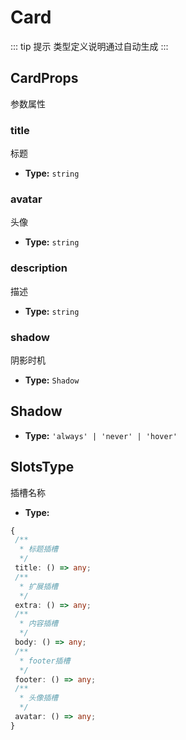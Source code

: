 # Card  

 ::: tip 提示
类型定义说明通过自动生成
:::

## CardProps 

参数属性

### title
标题


- **Type:** `string`


### avatar
头像


- **Type:** `string`


### description
描述


- **Type:** `string`


### shadow
阴影时机


- **Type:** `Shadow`


## Shadow


- **Type:**
 `'always' | 'never' | 'hover'`

## SlotsType
插槽名称


- **Type:**
 ``` typescript
{
  /**
   * 标题插槽
   */
  title: () => any;
  /**
   * 扩展插槽
   */
  extra: () => any;
  /**
   * 内容插槽
   */
  body: () => any;
  /**
   * footer插槽
   */
  footer: () => any;
  /**
   * 头像插槽
   */
  avatar: () => any;
}
```
